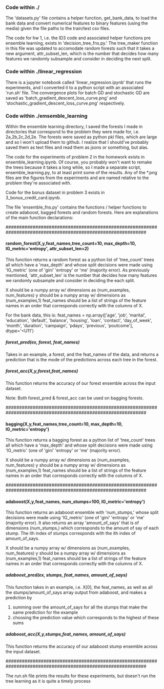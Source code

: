 ### Code within ./


The 'datasets.py' file contains a helper function, get_bank_data, to load the bank data and convert numerical features to binary features (using the media) given the file paths to the train/test csv files. 

The code for hw 1, i.e. the ID3 code and associated helper functions pre ensemble learning, exists in 'decision_tree_fns.py.' The tree_maker function in this file was updated to accomodate random forests such that it takes a new argument, attr_subset_len, which is the number that decides how many features we randomly subsample and consider in deciding the next split. 

### Code within ./linear_regression


There is a jupyter notebook called 'linear_regression.ipynb' that runs the experiments, and I converted it to a python script with an associated 'run.sh' file. The convergence plots for batch GD and stochastic GD are saved as 'batch_gradient_descent_loss_curve.png' and 'stochastic_gradient_descent_loss_curve.png' respectively. 



### Code within ./emsemble_learning

Within the ensemble learning directory, I saved the forests I made in directories that correspond to the problem they were made for, i.e. 2a,2b,2c,2d,2e. The forests were saved as python pkl files, which are large and so I won't upload them to github. I realize that I should've probably saved them as text files and read them as jsons or something, but alas. 

The code for the experiments of problem 2 in the homework exists in ensemble_learning.ipynb. Of course, you probably won't want to remake the trees because it takes a long while, so I made a separate script, ensemble_learning.py, 
to at least print some of the results. Any of the *.png files are the figures from the experiments and are named relative to the problem they're associated with. 

Code for the bonus dataset in problem 3 exists in 3_bonus_credit_card.ipynb.


The file 'ensemble_fns.py' contains the functions / helper functions to create adaboost, bagged forests and random forests. Here are explanations of the main function declarations: 

############################################################################################################
#### random_forest(X,y,feat_names,tree_count=10, max_depth=10, IG_metric='entropy', attr_subset_len=2)

This function returns a random forest as a python list of 'tree_count' trees all which have a 'max_depth'
and whose split decisions were made using 'IG_metric' (one of 'gini' 'entropy' or 'me' (majority error). As previously mentioned, 'attr_subset_len' is the number that decides how many features we randomly subsample and consider in deciding the each split. 

X should be a numpy array w/ dimensions as (num_examples, num_features)
y should be a numpy array w/ dimensions as (num_examples,1)
feat_names should be a list of strings of the feature names in an order that corresponds correctly with the columns of X. 

For the bank data, this is: feat_names = np.array(['age', 'job', 'marital', 'education', 'default', 'balance',
       'housing', 'loan', 'contact', 'day_of_week', 'month', 'duration',
       'campaign', 'pdays', 'previous', 'poutcome'], dtype='<U11')


##### forest_pred(ex, forest, feat_names)

Takes in an example, a forest, and the feat_names of the data, and returns a prediction that is the
mode of the predictions across each tree in the forest. 

##### forest_acc(X,y,forest,feat_names)

This function returns the accuracy of our forest ensemble across the input dataset.

Note: Both forest_pred & forest_acc can be used on bagging forests. 

############################################################################################################
#### bagging(X,y,feat_names,tree_count=10, max_depth=10, IG_metric='entropy')
This function returns a bagging forest as a python list of 'tree_count' trees all which have a 'max_depth'
and whose split decisions were made using 'IG_metric' (one of 'gini' 'entropy' or 'me' (majority error).

X should be a numpy array w/ dimensions as (num_examples, num_features)
y should be a numpy array w/ dimensions as (num_examples,1)
feat_names should be a list of strings of the feature names in an order that corresponds correctly with the columns of X. 


############################################################################################################

#### adaboost(X,y,feat_names, num_stumps=100, IG_metric='entropy')
This function returns an adaboost ensemble with 'num_stumps,' whose split decisions were made using 'IG_metric' (one of 'gini' 'entropy' or 'me' (majority error). 
It also returns an array 'amount_of_says' that is of dimensions (num_stumps,) which corresponds to the amount of say of each stump. 
The ith index of stumps corresponds with the ith index of 
amount_of_says. 

X should be a numpy array w/ dimensions as (num_examples, num_features)
y should be a numpy array w/ dimensions as (num_examples,1)
feat_names should be a list of strings of the feature names in an order that corresponds correctly with the columns of X. 

##### adaboost_pred(ex, stumps, feat_names, amount_of_says)
This function takes in an example, i.e. X[0], the feat_names, as well as all the stumps/amount_of_says array output from adaboost, and makes a prediction by

1) summing over the amount_of_says for all the stumps that make the same prediction for the example
2) choosing the prediction value which corresponds to the highest of these sums

##### adaboost_acc(X,y,stumps,feat_names, amount_of_says)

This function returns the accuracy of our adaboost stump ensemble across the input dataset.


############################################################################################################

The run.sh file prints the results for these experiments, but doesn't run the tree learning as it is quite a timely process


